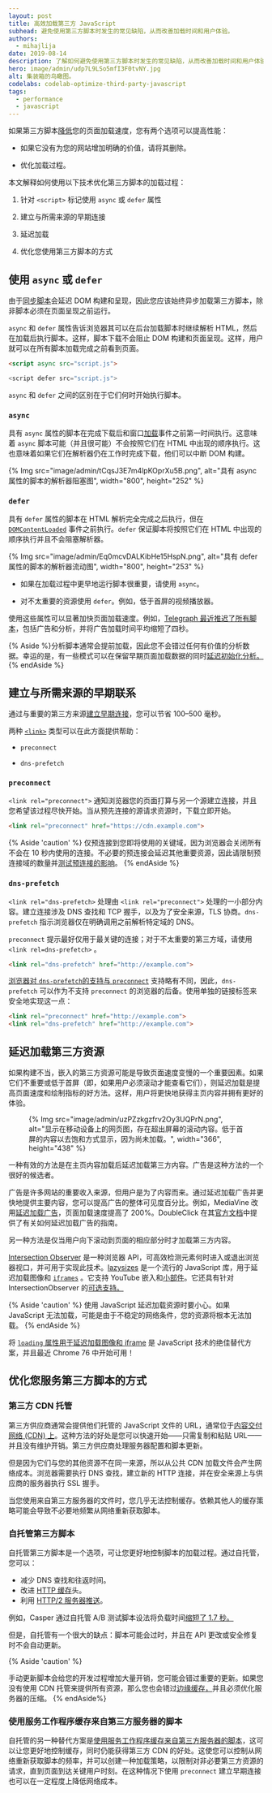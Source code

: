 ```yaml
---
layout: post
title: 高效加载第三方 JavaScript
subhead: 避免使用第三方脚本时发生的常见缺陷，从而改善加载时间和用户体验。
authors:
  - mihajlija
date: 2019-08-14
description: 了解如何避免使用第三方脚本时发生的常见缺陷，从而改善加载时间和用户体验。
hero: image/admin/udp7L9LSo5mfI3F0tvNY.jpg
alt: 集装箱的鸟瞰图。
codelabs: codelab-optimize-third-party-javascript
tags:
  - performance
  - javascript
---
```


如果第三方脚本[降低](/third-party-javascript/)您的页面加载速度，您有两个选项可以提高性能：

- 如果它没有为您的网站增加明确的价值，请将其删除。

- 优化加载过程。

本文解释如何使用以下技术优化第三方脚本的加载过程：

1. 针对 `<script>` 标记使用 `async` 或 `defer` 属性

2. 建立与所需来源的早期连接

3. 延迟加载

4. 优化您使用第三方脚本的方式

## 使用 `async` 或 `defer`

由于[同步脚本](/third-party-javascript/)会延迟 DOM 构建和呈现，因此您应该始终异步加载第三方脚本，除非脚本必须在页面呈现之前运行。

`async` 和 `defer` 属性告诉浏览器其可以在后台加载脚本时继续解析 HTML，然后在加载后执行脚本。这样，脚本下载不会阻止 DOM 构建和页面呈现。这样，用户就可以在所有脚本加载完成之前看到页面。

```html
<script async src="script.js">

<script defer src="script.js">
```

`async` 和 `defer` 之间的区别在于它们何时开始执行脚本。

### `async`

具有 `async` 属性的脚本在完成下载后和窗口[加载](https://developer.mozilla.org/docs/Web/Events/load)事件之前第一时间执行。这意味着 `async` 脚本可能（并且很可能）不会按照它们在 HTML 中出现的顺序执行。这也意味着如果它们在解析器仍在工作时完成下载，他们可以中断 DOM 构建。

{% Img src="image/admin/tCqsJ3E7m4lpKOprXu5B.png", alt="具有 async 属性的脚本的解析器阻塞图", width="800", height="252" %}

### `defer`

具有 `defer` 属性的脚本在 HTML 解析完全完成之后执行，但在 [`DOMContentLoaded`](https://developer.mozilla.org/docs/Web/Events/DOMContentLoaded) 事件之前执行。`defer` 保证脚本将按照它们在 HTML 中出现的顺序执行并且不会阻塞解析器。

{% Img src="image/admin/Eq0mcvDALKibHe15HspN.png", alt="具有 defer 属性的脚本的解析器流动图", width="800", height="253" %}

- 如果在加载过程中更早地运行脚本很重要，请使用 `async`。

- 对不太重要的资源使用 `defer`。例如，低于首屏的视频播放器。

使用这些属性可以显著加快页面加载速度。例如，[Telegraph 最近推迟了所有脚本](https://medium.com/p/a0a1000be5#4123)，包括广告和分析，并将广告加载时间平均缩短了四秒。

{% Aside %}分析脚本通常会提前加载，因此您不会错过任何有价值的分析数据。幸运的是，有一些模式可以在保留早期页面加载数据的同时[延迟初始化分析。](https://philipwalton.com/articles/the-google-analytics-setup-i-use-on-every-site-i-build/) {% endAside %}

## 建立与所需来源的早期联系

通过与重要的第三方来源[建立早期连接](/preconnect-and-dns-prefetch/)，您可以节省 100–500 毫秒。

两种 [`<link>`](https://developer.mozilla.org/docs/Web/HTML/Element/link) 类型可以在此方面提供帮助：

- `preconnect`

- `dns-prefetch`

### `preconnect`

`<link rel="preconnect">` 通知浏览器您的页面打算与另一个源建立连接，并且您希望该过程尽快开始。当从预先连接的源请求资源时，下载立即开始。

```html
<link rel="preconnect" href="https://cdn.example.com">
```

{% Aside 'caution' %} 仅预连接到您即将使用的关键域，因为浏览器会关闭所有不会在 10 秒内使用的连接。不必要的预连接会延迟其他重要资源，因此请限制预连接域的数量并[测试预连接的影响](https://andydavies.me/blog/2019/08/07/experimenting-with-link-rel-equals-preconnect-using-custom-script-injection-in-webpagetest/)。 {% endAside %}

### `dns-prefetch`

`<link rel="dns-prefetch>` 处理由 `<link rel="preconnect">` 处理的一小部分内容。建立连接涉及 DNS 查找和 TCP 握手，以及为了安全来源，TLS 协商。`dns-prefetch` 指示浏览器仅在明确调用之前解析特定域的 DNS。

`preconnect` 提示最好仅用于最关键的连接；对于不太重要的第三方域，请使用 `<link rel=dns-prefetch>` 。

```html
<link rel="dns-prefetch" href="http://example.com">
```

[浏览器对 `dns-prefetch`](https://caniuse.com/#search=dns-prefetch)[的支持与 `preconnect`](https://caniuse.com/#search=preconnect) 支持略有不同，因此，`dns-prefetch` 可以作为不支持 `preconnect` 的浏览器的后备。使用单独的链接标签来安全地实现这一点：

```html
<link rel="preconnect" href="http://example.com">
<link rel="dns-prefetch" href="http://example.com">
```

## 延迟加载第三方资源

如果构建不当，嵌入的第三方资源可能是导致页面速度变慢的一个重要因素。如果它们不重要或低于首屏（即，如果用户必须滚动才能查看它们），则延迟加载是提高页面速度和绘制指标的好方法。这样，用户将更快地获得主页内容并拥有更好的体验。

<figure data-float="left">{% Img src="image/admin/uzPZzkgzfrv2Oy3UQPrN.png", alt="显示在移动设备上的网页图，存在超出屏幕的滚动内容。低于首屏的内容以去饱和方式显示，因为尚未加载。", width="366", height="438" %}</figure>

一种有效的方法是在主页内容加载后延迟加载第三方内容。广告是这种方法的一个很好的候选者。

广告是许多网站的重要收入来源，但用户是为了内容而来。通过延迟加载广告并更快地提供主要内容，您可以提高广告的整体可见度百分比。例如，MediaVine 改用[延迟加载广告](https://www.mediavine.com/lazy-loading-ads-mediavine-ads-load-200-faster/)，页面加载速度提高了 200%。DoubleClick 在其[官方文档](https://support.google.com/dfp_premium/answer/4578089#lazyloading)中提供了有关如何延迟加载广告的指南。

另一种方法是仅当用户向下滚动到页面的相应部分时才加载第三方内容。

[Intersection Observer](https://developers.google.com/web/updates/2016/04/intersectionobserver) 是一种浏览器 API，可高效检测元素何时进入或退出浏览器视口，并可用于实现此技术。[lazysizes](/use-lazysizes-to-lazyload-images/) 是一个流行的 JavaScript 库，用于延迟加载图像和 [`iframes`](http://afarkas.github.io/lazysizes/#examples) 。它支持 YouTube 嵌入和[小部件](https://github.com/aFarkas/lazysizes/tree/gh-pages/plugins/unveilhooks)。它还具有针对 IntersectionObserver 的[可选支持。](https://github.com/aFarkas/lazysizes/blob/097a9878817dd17be3366633e555f3929a7eaaf1/src/lazysizes-intersection.js)

{% Aside 'caution' %} 使用 JavaScript 延迟加载资源时要小心。如果 JavaScript 无法加载，可能是由于不稳定的网络条件，您的资源将根本无法加载。 {% endAside %}

将 [`loading` 属性用于延迟加载图像和 iframe](/browser-level-image-lazy-loading/) 是 JavaScript 技术的绝佳替代方案，并且最近 Chrome 76 中开始可用！

## 优化您服务第三方脚本的方式

### 第三方 CDN 托管

第三方供应商通常会提供他们托管的 JavaScript 文件的 URL，通常位于[内容交付网络 (CDN) 上](https://en.wikipedia.org/wiki/Content_delivery_network)。这种方法的好处是您可以快速开始——只需复制和粘贴 URL——并且没有维护开销。第三方供应商处理服务器配置和脚本更新。

但是因为它们与您的其他资源不在同一来源，所以从公共 CDN 加载文件会产生网络成本。浏览器需要执行 DNS 查找，建立新的 HTTP 连接，并在安全来源上与供应商的服务器执行 SSL 握手。

当您使用来自第三方服务器的文件时，您几乎无法控制缓存。依赖其他人的缓存策略可能会导致不必要地频繁从网络重新获取脚本。

### 自托管第三方脚本

自托管第三方脚本是一个选项，可让您更好地控制脚本的加载过程。通过自托管，您可以：

- 减少 DNS 查找和往返时间。
- 改进 [HTTP 缓存](https://developers.google.com/web/fundamentals/performance/optimizing-content-efficiency/http-caching)头。
- 利用 [HTTP/2 服务器推送](https://developers.google.com/web/fundamentals/performance/http2/)。

例如，Casper 通过自托管 A/B 测试脚本设法将负载时间[缩短了 1.7 秒。](https://medium.com/caspertechteam/we-shaved-1-7-seconds-off-casper-com-by-self-hosting-optimizely-2704bcbff8ec)

但是，自托管有一个很大的缺点：脚本可能会过时，并且在 API 更改或安全修复时不会自动更新。

{% Aside 'caution' %}

手动更新脚本会给您的开发过程增加大量开销，您可能会错过重要的更新。如果您没有使用 CDN 托管来提供所有资源，那么您也会错过[边缘缓存，](https://www.cloudflare.com/learning/cdn/glossary/edge-server/)并且必须优化服务器的压缩。 {% endAside%}

### 使用服务工作程序缓存来自第三方服务器的脚本

自托管的另一种替代方案是[使用服务工作程序缓存来自第三方服务器的脚本](https://developer.chrome.com/docs/workbox/caching-resources-during-runtime/#cross-origin-considerations)，这可以让您更好地控制缓存，同时仍能获得第三方 CDN 的好处。这使您可以控制从网络重新获取脚本的频率，并可以创建一种加载策略，以限制对非必要第三方资源的请求，直到页面到达关键用户时刻。在这种情况下使用 `preconnect` 建立早期连接也可以在一定程度上降低网络成本。
